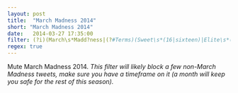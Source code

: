 ```yaml
---
layout: post
title:  "March Madness 2014"
short: "March Madness 2014"
date:   2014-03-27 17:35:00
filter: (?i)(March\s*Madd?ness|(?#Terms)(Sweet\s*(16|sixteen)|Elite\s*(8|eight)|Final\s*(4|four))|(?#Teams)(Gators|Bruins|Dayton|Flyers|Stanford|Cardinal|Cavaliers|Michigan\s*State|Spartans|Iowa\s*State|Cyclones|Huskies|Wildcats|Aztecs|Baylor|Bears|Badgers|Wildcats|Louisville|Cardinals|Wolverines)|(?#Basketball Terms)(Freethrow|Shot\s*Clock|Rebound))
regex: true
---
```


Mute March Madness 2014. _This filter will likely block a few non-March Madness tweets, make sure you have a timeframe on it (a month will keep you safe for the rest of this season)._

